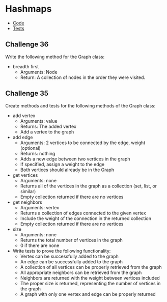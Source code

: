 # Hashmaps

- [Code](./index.js)
- [Tests](./graph.test.js)

## Challenge 36
Write the following method for the Graph class:
- breadth first
  - Arguments: Node
  - Return: A collection of nodes in the order they were visited.


## Challenge 35
Create methods and tests for the following methods of the Graph class:

- add vertex
  - Arguments: value
  - Returns: The added vertex
  - Add a vertex to the graph
- add edge
  - Arguments: 2 vertices to be connected by the edge, weight (optional)
  - Returns: nothing
  - Adds a new edge between two vertices in the graph
  - If specified, assign a weight to the edge
  - Both vertices should already be in the Graph
- get vertices
  - Arguments: none
  - Returns all of the vertices in the graph as a collection (set, list, or similar)
  - Empty collection returned if there are no vertices
- get neighbors
  - Arguments: vertex
  - Returns a collection of edges connected to the given vertex
  - Include the weight of the connection in the returned collection
  - Empty collection returned if there are no vertices
- size
  - Arguments: none
  - Returns the total number of vertices in the graph
  - 0 if there are none
- Write tests to prove the following functionality:
  - Vertex can be successfully added to the graph
  - An edge can be successfully added to the graph
  - A collection of all vertices can be properly retrieved from the graph
  - All appropriate neighbors can be retrieved from the graph
  - Neighbors are returned with the weight between vertices included
  - The proper size is returned, representing the number of vertices in the graph
  - A graph with only one vertex and edge can be properly returned
